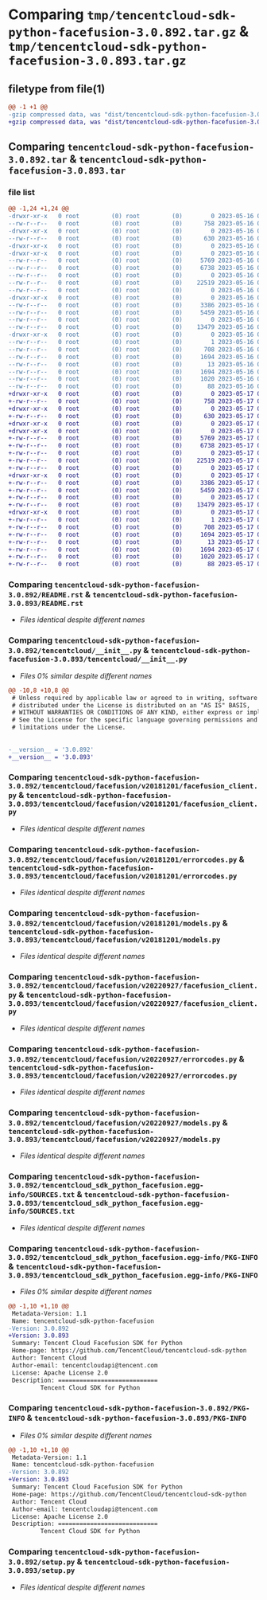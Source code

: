 # Comparing `tmp/tencentcloud-sdk-python-facefusion-3.0.892.tar.gz` & `tmp/tencentcloud-sdk-python-facefusion-3.0.893.tar.gz`

## filetype from file(1)

```diff
@@ -1 +1 @@
-gzip compressed data, was "dist/tencentcloud-sdk-python-facefusion-3.0.892.tar", last modified: Tue May 16 00:36:50 2023, max compression
+gzip compressed data, was "dist/tencentcloud-sdk-python-facefusion-3.0.893.tar", last modified: Wed May 17 03:31:25 2023, max compression
```

## Comparing `tencentcloud-sdk-python-facefusion-3.0.892.tar` & `tencentcloud-sdk-python-facefusion-3.0.893.tar`

### file list

```diff
@@ -1,24 +1,24 @@
-drwxr-xr-x   0 root         (0) root         (0)        0 2023-05-16 00:36:50.000000 tencentcloud-sdk-python-facefusion-3.0.892/
--rw-r--r--   0 root         (0) root         (0)      758 2023-05-16 00:36:50.000000 tencentcloud-sdk-python-facefusion-3.0.892/README.rst
-drwxr-xr-x   0 root         (0) root         (0)        0 2023-05-16 00:36:50.000000 tencentcloud-sdk-python-facefusion-3.0.892/tencentcloud/
--rw-r--r--   0 root         (0) root         (0)      630 2023-05-16 00:36:50.000000 tencentcloud-sdk-python-facefusion-3.0.892/tencentcloud/__init__.py
-drwxr-xr-x   0 root         (0) root         (0)        0 2023-05-16 00:36:50.000000 tencentcloud-sdk-python-facefusion-3.0.892/tencentcloud/facefusion/
-drwxr-xr-x   0 root         (0) root         (0)        0 2023-05-16 00:36:50.000000 tencentcloud-sdk-python-facefusion-3.0.892/tencentcloud/facefusion/v20181201/
--rw-r--r--   0 root         (0) root         (0)     5769 2023-05-16 00:36:50.000000 tencentcloud-sdk-python-facefusion-3.0.892/tencentcloud/facefusion/v20181201/facefusion_client.py
--rw-r--r--   0 root         (0) root         (0)     6738 2023-05-16 00:36:50.000000 tencentcloud-sdk-python-facefusion-3.0.892/tencentcloud/facefusion/v20181201/errorcodes.py
--rw-r--r--   0 root         (0) root         (0)        0 2023-05-16 00:36:50.000000 tencentcloud-sdk-python-facefusion-3.0.892/tencentcloud/facefusion/v20181201/__init__.py
--rw-r--r--   0 root         (0) root         (0)    22519 2023-05-16 00:36:50.000000 tencentcloud-sdk-python-facefusion-3.0.892/tencentcloud/facefusion/v20181201/models.py
--rw-r--r--   0 root         (0) root         (0)        0 2023-05-16 00:36:50.000000 tencentcloud-sdk-python-facefusion-3.0.892/tencentcloud/facefusion/__init__.py
-drwxr-xr-x   0 root         (0) root         (0)        0 2023-05-16 00:36:50.000000 tencentcloud-sdk-python-facefusion-3.0.892/tencentcloud/facefusion/v20220927/
--rw-r--r--   0 root         (0) root         (0)     3386 2023-05-16 00:36:50.000000 tencentcloud-sdk-python-facefusion-3.0.892/tencentcloud/facefusion/v20220927/facefusion_client.py
--rw-r--r--   0 root         (0) root         (0)     5459 2023-05-16 00:36:50.000000 tencentcloud-sdk-python-facefusion-3.0.892/tencentcloud/facefusion/v20220927/errorcodes.py
--rw-r--r--   0 root         (0) root         (0)        0 2023-05-16 00:36:50.000000 tencentcloud-sdk-python-facefusion-3.0.892/tencentcloud/facefusion/v20220927/__init__.py
--rw-r--r--   0 root         (0) root         (0)    13479 2023-05-16 00:36:50.000000 tencentcloud-sdk-python-facefusion-3.0.892/tencentcloud/facefusion/v20220927/models.py
-drwxr-xr-x   0 root         (0) root         (0)        0 2023-05-16 00:36:50.000000 tencentcloud-sdk-python-facefusion-3.0.892/tencentcloud_sdk_python_facefusion.egg-info/
--rw-r--r--   0 root         (0) root         (0)        1 2023-05-16 00:36:50.000000 tencentcloud-sdk-python-facefusion-3.0.892/tencentcloud_sdk_python_facefusion.egg-info/dependency_links.txt
--rw-r--r--   0 root         (0) root         (0)      708 2023-05-16 00:36:50.000000 tencentcloud-sdk-python-facefusion-3.0.892/tencentcloud_sdk_python_facefusion.egg-info/SOURCES.txt
--rw-r--r--   0 root         (0) root         (0)     1694 2023-05-16 00:36:50.000000 tencentcloud-sdk-python-facefusion-3.0.892/tencentcloud_sdk_python_facefusion.egg-info/PKG-INFO
--rw-r--r--   0 root         (0) root         (0)       13 2023-05-16 00:36:50.000000 tencentcloud-sdk-python-facefusion-3.0.892/tencentcloud_sdk_python_facefusion.egg-info/top_level.txt
--rw-r--r--   0 root         (0) root         (0)     1694 2023-05-16 00:36:50.000000 tencentcloud-sdk-python-facefusion-3.0.892/PKG-INFO
--rw-r--r--   0 root         (0) root         (0)     1020 2023-05-16 00:36:50.000000 tencentcloud-sdk-python-facefusion-3.0.892/setup.py
--rw-r--r--   0 root         (0) root         (0)       88 2023-05-16 00:36:50.000000 tencentcloud-sdk-python-facefusion-3.0.892/setup.cfg
+drwxr-xr-x   0 root         (0) root         (0)        0 2023-05-17 03:31:25.000000 tencentcloud-sdk-python-facefusion-3.0.893/
+-rw-r--r--   0 root         (0) root         (0)      758 2023-05-17 03:31:25.000000 tencentcloud-sdk-python-facefusion-3.0.893/README.rst
+drwxr-xr-x   0 root         (0) root         (0)        0 2023-05-17 03:31:25.000000 tencentcloud-sdk-python-facefusion-3.0.893/tencentcloud/
+-rw-r--r--   0 root         (0) root         (0)      630 2023-05-17 03:31:25.000000 tencentcloud-sdk-python-facefusion-3.0.893/tencentcloud/__init__.py
+drwxr-xr-x   0 root         (0) root         (0)        0 2023-05-17 03:31:25.000000 tencentcloud-sdk-python-facefusion-3.0.893/tencentcloud/facefusion/
+drwxr-xr-x   0 root         (0) root         (0)        0 2023-05-17 03:31:25.000000 tencentcloud-sdk-python-facefusion-3.0.893/tencentcloud/facefusion/v20181201/
+-rw-r--r--   0 root         (0) root         (0)     5769 2023-05-17 03:31:25.000000 tencentcloud-sdk-python-facefusion-3.0.893/tencentcloud/facefusion/v20181201/facefusion_client.py
+-rw-r--r--   0 root         (0) root         (0)     6738 2023-05-17 03:31:25.000000 tencentcloud-sdk-python-facefusion-3.0.893/tencentcloud/facefusion/v20181201/errorcodes.py
+-rw-r--r--   0 root         (0) root         (0)        0 2023-05-17 03:31:25.000000 tencentcloud-sdk-python-facefusion-3.0.893/tencentcloud/facefusion/v20181201/__init__.py
+-rw-r--r--   0 root         (0) root         (0)    22519 2023-05-17 03:31:25.000000 tencentcloud-sdk-python-facefusion-3.0.893/tencentcloud/facefusion/v20181201/models.py
+-rw-r--r--   0 root         (0) root         (0)        0 2023-05-17 03:31:25.000000 tencentcloud-sdk-python-facefusion-3.0.893/tencentcloud/facefusion/__init__.py
+drwxr-xr-x   0 root         (0) root         (0)        0 2023-05-17 03:31:25.000000 tencentcloud-sdk-python-facefusion-3.0.893/tencentcloud/facefusion/v20220927/
+-rw-r--r--   0 root         (0) root         (0)     3386 2023-05-17 03:31:25.000000 tencentcloud-sdk-python-facefusion-3.0.893/tencentcloud/facefusion/v20220927/facefusion_client.py
+-rw-r--r--   0 root         (0) root         (0)     5459 2023-05-17 03:31:25.000000 tencentcloud-sdk-python-facefusion-3.0.893/tencentcloud/facefusion/v20220927/errorcodes.py
+-rw-r--r--   0 root         (0) root         (0)        0 2023-05-17 03:31:25.000000 tencentcloud-sdk-python-facefusion-3.0.893/tencentcloud/facefusion/v20220927/__init__.py
+-rw-r--r--   0 root         (0) root         (0)    13479 2023-05-17 03:31:25.000000 tencentcloud-sdk-python-facefusion-3.0.893/tencentcloud/facefusion/v20220927/models.py
+drwxr-xr-x   0 root         (0) root         (0)        0 2023-05-17 03:31:25.000000 tencentcloud-sdk-python-facefusion-3.0.893/tencentcloud_sdk_python_facefusion.egg-info/
+-rw-r--r--   0 root         (0) root         (0)        1 2023-05-17 03:31:25.000000 tencentcloud-sdk-python-facefusion-3.0.893/tencentcloud_sdk_python_facefusion.egg-info/dependency_links.txt
+-rw-r--r--   0 root         (0) root         (0)      708 2023-05-17 03:31:25.000000 tencentcloud-sdk-python-facefusion-3.0.893/tencentcloud_sdk_python_facefusion.egg-info/SOURCES.txt
+-rw-r--r--   0 root         (0) root         (0)     1694 2023-05-17 03:31:25.000000 tencentcloud-sdk-python-facefusion-3.0.893/tencentcloud_sdk_python_facefusion.egg-info/PKG-INFO
+-rw-r--r--   0 root         (0) root         (0)       13 2023-05-17 03:31:25.000000 tencentcloud-sdk-python-facefusion-3.0.893/tencentcloud_sdk_python_facefusion.egg-info/top_level.txt
+-rw-r--r--   0 root         (0) root         (0)     1694 2023-05-17 03:31:25.000000 tencentcloud-sdk-python-facefusion-3.0.893/PKG-INFO
+-rw-r--r--   0 root         (0) root         (0)     1020 2023-05-17 03:31:25.000000 tencentcloud-sdk-python-facefusion-3.0.893/setup.py
+-rw-r--r--   0 root         (0) root         (0)       88 2023-05-17 03:31:25.000000 tencentcloud-sdk-python-facefusion-3.0.893/setup.cfg
```

### Comparing `tencentcloud-sdk-python-facefusion-3.0.892/README.rst` & `tencentcloud-sdk-python-facefusion-3.0.893/README.rst`

 * *Files identical despite different names*

### Comparing `tencentcloud-sdk-python-facefusion-3.0.892/tencentcloud/__init__.py` & `tencentcloud-sdk-python-facefusion-3.0.893/tencentcloud/__init__.py`

 * *Files 0% similar despite different names*

```diff
@@ -10,8 +10,8 @@
 # Unless required by applicable law or agreed to in writing, software
 # distributed under the License is distributed on an "AS IS" BASIS,
 # WITHOUT WARRANTIES OR CONDITIONS OF ANY KIND, either express or implied.
 # See the License for the specific language governing permissions and
 # limitations under the License.
 
 
-__version__ = '3.0.892'
+__version__ = '3.0.893'
```

### Comparing `tencentcloud-sdk-python-facefusion-3.0.892/tencentcloud/facefusion/v20181201/facefusion_client.py` & `tencentcloud-sdk-python-facefusion-3.0.893/tencentcloud/facefusion/v20181201/facefusion_client.py`

 * *Files identical despite different names*

### Comparing `tencentcloud-sdk-python-facefusion-3.0.892/tencentcloud/facefusion/v20181201/errorcodes.py` & `tencentcloud-sdk-python-facefusion-3.0.893/tencentcloud/facefusion/v20181201/errorcodes.py`

 * *Files identical despite different names*

### Comparing `tencentcloud-sdk-python-facefusion-3.0.892/tencentcloud/facefusion/v20181201/models.py` & `tencentcloud-sdk-python-facefusion-3.0.893/tencentcloud/facefusion/v20181201/models.py`

 * *Files identical despite different names*

### Comparing `tencentcloud-sdk-python-facefusion-3.0.892/tencentcloud/facefusion/v20220927/facefusion_client.py` & `tencentcloud-sdk-python-facefusion-3.0.893/tencentcloud/facefusion/v20220927/facefusion_client.py`

 * *Files identical despite different names*

### Comparing `tencentcloud-sdk-python-facefusion-3.0.892/tencentcloud/facefusion/v20220927/errorcodes.py` & `tencentcloud-sdk-python-facefusion-3.0.893/tencentcloud/facefusion/v20220927/errorcodes.py`

 * *Files identical despite different names*

### Comparing `tencentcloud-sdk-python-facefusion-3.0.892/tencentcloud/facefusion/v20220927/models.py` & `tencentcloud-sdk-python-facefusion-3.0.893/tencentcloud/facefusion/v20220927/models.py`

 * *Files identical despite different names*

### Comparing `tencentcloud-sdk-python-facefusion-3.0.892/tencentcloud_sdk_python_facefusion.egg-info/SOURCES.txt` & `tencentcloud-sdk-python-facefusion-3.0.893/tencentcloud_sdk_python_facefusion.egg-info/SOURCES.txt`

 * *Files identical despite different names*

### Comparing `tencentcloud-sdk-python-facefusion-3.0.892/tencentcloud_sdk_python_facefusion.egg-info/PKG-INFO` & `tencentcloud-sdk-python-facefusion-3.0.893/tencentcloud_sdk_python_facefusion.egg-info/PKG-INFO`

 * *Files 0% similar despite different names*

```diff
@@ -1,10 +1,10 @@
 Metadata-Version: 1.1
 Name: tencentcloud-sdk-python-facefusion
-Version: 3.0.892
+Version: 3.0.893
 Summary: Tencent Cloud Facefusion SDK for Python
 Home-page: https://github.com/TencentCloud/tencentcloud-sdk-python
 Author: Tencent Cloud
 Author-email: tencentcloudapi@tencent.com
 License: Apache License 2.0
 Description: ============================
         Tencent Cloud SDK for Python
```

### Comparing `tencentcloud-sdk-python-facefusion-3.0.892/PKG-INFO` & `tencentcloud-sdk-python-facefusion-3.0.893/PKG-INFO`

 * *Files 0% similar despite different names*

```diff
@@ -1,10 +1,10 @@
 Metadata-Version: 1.1
 Name: tencentcloud-sdk-python-facefusion
-Version: 3.0.892
+Version: 3.0.893
 Summary: Tencent Cloud Facefusion SDK for Python
 Home-page: https://github.com/TencentCloud/tencentcloud-sdk-python
 Author: Tencent Cloud
 Author-email: tencentcloudapi@tencent.com
 License: Apache License 2.0
 Description: ============================
         Tencent Cloud SDK for Python
```

### Comparing `tencentcloud-sdk-python-facefusion-3.0.892/setup.py` & `tencentcloud-sdk-python-facefusion-3.0.893/setup.py`

 * *Files identical despite different names*

